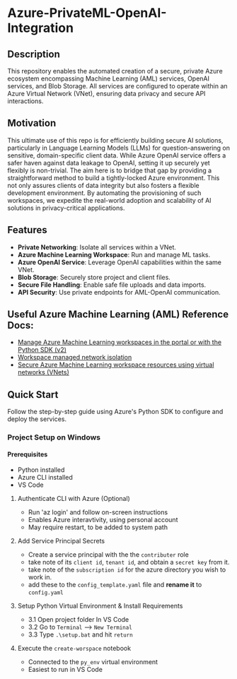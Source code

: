 
# Azure-PrivateML-OpenAI-Integration

## Description
This repository enables the automated creation of a secure, private Azure ecosystem encompassing Machine Learning (AML) services, OpenAI services, and Blob Storage. All services are configured to operate within an Azure Virtual Network (VNet), ensuring data privacy and secure API interactions.

## Motivation
This ultimate use of this repo is for efficiently building secure AI solutions, particularly in Language Learning Models (LLMs) for question-answering on sensitive, domain-specific client data. While Azure OpenAI service offers a safer haven against data leakage to OpenAI, setting it up securely yet flexibly is non-trivial. The aim here is to bridge that gap by providing a straightforward method to build a tightly-locked Azure environment. This not only assures clients of data integrity but also fosters a flexible development environment. By automating the provisioning of such workspaces, we expedite the real-world adoption and scalability of AI solutions in privacy-critical applications.


## Features
- **Private Networking**: Isolate all services within a VNet.
- **Azure Machine Learning Workspace**: Run and manage ML tasks.
- **Azure OpenAI Service**: Leverage OpenAI capabilities within the same VNet.
- **Blob Storage**: Securely store project and client files.
- **Secure File Handling**: Enable safe file uploads and data imports.
- **API Security**: Use private endpoints for AML-OpenAI communication.


## Useful Azure Machine Learning (AML) Reference Docs:
- [Manage Azure Machine Learning workspaces in the portal or with the Python SDK (v2)][1]
- [Workspace managed network isolation][2]
- [Secure Azure Machine Learning workspace resources using virtual networks (VNets)][3]

[1]: https://learn.microsoft.com/en-us/azure/machine-learning/how-to-manage-workspace?view=azureml-api-2&tabs=azure-portal
[2]: https://learn.microsoft.com/en-us/azure/machine-learning/how-to-managed-network?view=azureml-api-2&tabs=python
[3]: https://learn.microsoft.com/en-us/azure/machine-learning/how-to-network-security-overview?view=azureml-api-2



## Quick Start
Follow the step-by-step guide using Azure's Python SDK to configure and deploy the services.


### Project Setup on Windows

#### Prerequisites
- Python installed
- Azure CLI installed
- VS Code

1. Authenticate CLI with Azure (Optional)
    - Run 'az login' and follow on-screen instructions
    - Enables Azure interavtivity, using personal account
    - May require restart, to be added to system path

2. Add Service Principal Secrets
    - Create a service principal with the the `contributer` role
    - take note of its `client id`, `tenant id`, and obtain a `secret key` from it.
    - take note of the `subscription id` for the azure directory you wish to work in.
    - add these to the `config_template.yaml` file and **rename it** to `config.yaml`

3. Setup Python Virtual Environment & Install Requirements
    - 3.1 Open project folder In VS Code
    - 3.2 Go to `Terminal` --> `New Terminal`
    - 3.3 Type `.\setup.bat` and hit `return`

4. Execute the `create-worspace` notebook
    - Connected to the `py_env` virtual environment
    - Easiest to run in VS Code
    